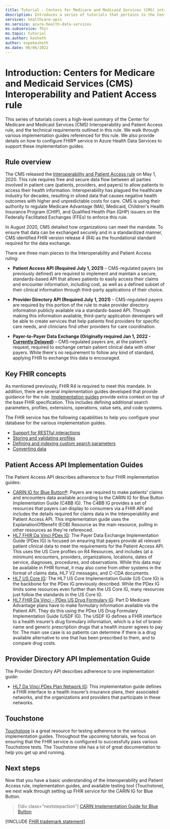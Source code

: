 ```yaml
---
title: Tutorial - Centers for Medicare and Medicaid Services (CMS) introduction - FHIR service
description: Introduces a series of tutorials that pertains to the Center for Medicare and Medicaid Services (CMS) Interoperability and Patient Access rule.  
services: healthcare-apis
ms.service: azure-health-data-services
ms.subservice: fhir
ms.topic: tutorial
ms.author: kesheth
author: expekesheth
ms.date: 06/06/2022
---
```


# Introduction: Centers for Medicare and Medicaid Services (CMS) Interoperability and Patient Access rule

This series of tutorials covers a high-level summary of the Center for Medicare and Medicaid Services (CMS) Interoperability and Patient Access rule, and the technical requirements outlined in this rule. We walk through various implementation guides referenced for this rule. We also provide details on how to configure FHIR&reg; service in Azure Health Data Services to support these implementation guides.


## Rule overview

The CMS released the [Interoperability and Patient Access rule](https://www.cms.gov/Regulations-and-Guidance/Guidance/Interoperability/index) on May 1, 2020. This rule requires free and secure data flow between all parties involved in patient care (patients, providers, and payers) to allow patients to access their health information. Interoperability has plagued the healthcare industry for decades, resulting in siloed data that causes negative health outcomes with higher and unpredictable costs for care. CMS is using their authority to regulate Medicare Advantage (MA), Medicaid, Children's Health Insurance Program (CHIP), and Qualified Health Plan (QHP) issuers on the Federally Facilitated Exchanges (FFEs) to enforce this rule. 

In August 2020, CMS detailed how organizations can meet the mandate. To ensure that data can be exchanged securely and in a standardized manner, CMS identified FHIR version release 4 (R4) as the foundational standard required for the data exchange. 

There are three main pieces to the Interoperability and Patient Access ruling:

* **Patient Access API (Required July 1, 2021)** – CMS-regulated payers (as previously defined) are required to implement and maintain a secure, standards-based API that allows patients to easily access their claims and encounter information, including cost, as well as a defined subset of their clinical information through third-party applications of their choice.  

* **Provider Directory API (Required July 1, 2021)** – CMS-regulated payers are required by this portion of the rule to make provider directory information publicly available via a standards-based API. Through making this information available, third-party application developers will be able to create services that help patients find providers for specific care needs, and clinicians find other providers for care coordination.  

* **Payer-to-Payer Data Exchange (Originally required Jan 1, 2022 - [Currently Delayed](https://www.cms.gov/Regulations-and-Guidance/Guidance/Interoperability/index))** – CMS-regulated payers are, at the patient’s request, required to exchange certain patient clinical data with other payers. While there's no requirement to follow any kind of standard, applying FHIR to exchange this data is encouraged. 

## Key FHIR concepts

As mentioned previously, FHIR R4 is required to meet this mandate. In addition, there are several implementation guides developed that provide guidance for the rule. [Implementation guides](https://www.hl7.org/fhir/implementationguide.html) provide extra context on top of the base FHIR specification. This includes defining additional search parameters, profiles, extensions, operations, value sets, and code systems.

The FHIR service has the following capabilities to help you configure your database for the various implementation guides.

* [Support for RESTful interactions](fhir-features-supported.md)
* [Storing and validating profiles](validation-against-profiles.md)
* [Defining and indexing custom search parameters](how-to-do-custom-search.md)
* [Converting data](convert-data-overview.md)

## Patient Access API Implementation Guides

The Patient Access API describes adherence to four FHIR implementation guides:

* [CARIN IG for Blue Button®](http://hl7.org/fhir/us/carin-bb/STU1/index.html): Payers are required to make patients' claims and encounters data available according to the CARIN IG for Blue Button Implementation Guide (C4BB IG). The C4BB IG provides a set of resources that payers can display to consumers via a FHIR API and includes the details required for claims data in the Interoperability and Patient Access API. This implementation guide uses the ExplanationOfBenefit (EOB) Resource as the main resource, pulling in other resources as they're referenced.
* [HL7 FHIR Da Vinci PDex IG](http://hl7.org/fhir/us/davinci-pdex/STU1/index.html): The Payer Data Exchange Implementation Guide (PDex IG) is focused on ensuring that payers provide all relevant patient clinical data to meet the requirements for the Patient Access API. This uses the US Core profiles on R4 Resources, and includes (at a minimum) encounters, providers, organizations, locations, dates of service, diagnoses, procedures, and observations. While this data may be available in FHIR format, it may also come from other systems in the format of claims data, HL7 V2 messages, and C-CDA documents.
* [HL7 US Core IG](https://www.hl7.org/fhir/us/core/toc.html): The HL7 US Core Implementation Guide (US Core IG) is the backbone for the PDex IG previously described. While the PDex IG limits some resources even further than the US Core IG, many resources just follow the standards in the US Core IG.
* [HL7 FHIR Da Vinci - PDex US Drug Formulary IG](http://hl7.org/fhir/us/Davinci-drug-formulary/index.html): Part D Medicare Advantage plans have to make formulary information available via the Patient API. They do this using the PDex US Drug Formulary Implementation Guide (USDF IG). The USDF IG defines a FHIR interface to a health insurer’s drug formulary information, which is a list of brand-name and generic prescription drugs that a health insurer agrees to pay for. The main use case is so patients can determine if there is a drug available alternative to one that has been prescribed to them, and to compare drug costs.

## Provider Directory API Implementation Guide

The Provider Directory API describes adherence to one implementation guide:

* [HL7 Da Vinci PDex Plan Network IG](https://build.fhir.org/ig/HL7/davinci-pdex-plan-net/): This implementation guide defines a FHIR interface to a health insurer’s insurance plans, their associated networks, and the organizations and providers that participate in these networks.

## Touchstone

[Touchstone](https://touchstone.aegis.net/touchstone/) is a great resource for testing adherence to the various implementation guides. Throughout the upcoming tutorials, we focus on ensuring that the FHIR service is configured to successfully pass various Touchstone tests. The Touchstone site has a lot of great documentation to help you get up and running.

## Next steps

Now that you have a basic understanding of the Interoperability and Patient Access rule, implementation guides, and available testing tool (Touchstone), we next walk through setting up FHIR service for the CARIN IG for Blue Button. 

>[!div class="nextstepaction"]
>[CARIN Implementation Guide for Blue Button](carin-implementation-guide-blue-button-tutorial.md)

[!INCLUDE [FHIR trademark statement](../includes/healthcare-apis-fhir-trademark.md)]